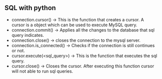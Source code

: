 ## SQL with python

- connection.cursor() -> This is the function that creates a cursor. A cursor is a object which can be used to execute MySQL query.
- connection.commit() -> Applies all the changes to the database that sql query indicates.
- connection.close() -> closes the connection to the mysql server.
- connection.is_connected() -> Checks if the connection is still continues or not.
- cursor.execute(<sql_query>) -> This is the function that executes the sql query.
- cursor.close() -> Closes the cursor. After executing this function cursor will not able to run sql queries.